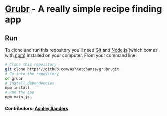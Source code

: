 # [Grubr](https://grubr.app/) - A really simple recipe finding app

## Run

To clone and run this repository you'll need [Git](https://git-scm.com) and [Node.js](https://nodejs.org/en/download/) (which comes with [npm](http://npmjs.com)) installed on your computer. From your command line:

```bash
# Clone this repository
git clone https://github.com/AshKetchumza/grubr.git
# Go into the repository
cd grubr
# Install dependencies
npm install
# Run the app
npm main.js
```

#### Contributors: [Ashley Sanders](https://twitter.com/AshMikeKetchum)